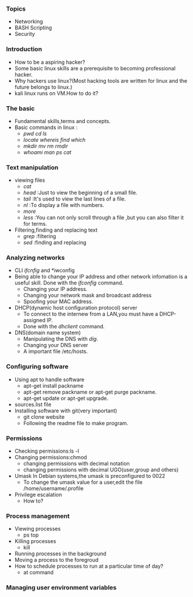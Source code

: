 ### Topics
* Networking
* BASH Scripting
* Security
### Introduction
* How to be a aspiring hacker?
* Some basic linux skills are a prerequisite to becoming professional hacker.
* Why hackers use linux?(Most hacking tools are written for linux and the future belongs to linux.)
* kali linux runs on VM.How to do it?
### The basic
* Fundamental skills,terms and concepts.
* Basic commands in linux : 
  * *pwd cd ls*
  * *locate whereis find which*
  * *mkdir mv rm rmdir*
  * *whoami  man  ps cat* 
### Text manipulation
* viewing files
  * *cat*
  * *head* :Just to view the beginning of a small file.
  * *tail* :It's used to view the last lines of a file.
  * *nl* :To display a file with numbers.
  * *more*
  * *less* :You can not only scroll through a file ,but you can also filter it for terms.
* Filtering,finding and replacing text
  * *grep* :filtering
  * *sed* :finding and replacing
### Analyzing networks
* CLI *ifcnfig* and *iwconfig
* Being able to change your IP address and other network infomation is a useful skill.
   Done with the *ifconfig* command.
  * Changing your IP address.
  * Changing your network mask and broadcast address
  * Spoofing your MAC address.
* DHCP(dynamic host configuration protocol) server
  * To connect to the internew from a LAN,you must have a DHCP-assigned IP.
  * Done with the *dhclient* command.
* DNS(domain name system)
  * Manipulating the DNS with *dig*.
  * Changing your DNS server
  * A important file /etc/hosts.
### Configuring software
* Using apt to handle software
  * apt-get install packname
  * apt-get remove packname or apt-get purge packname.
  * apt-get update or apt-get upgrade.
* sources.list file
* Installing software with git(very important)
  * git clone website
  * Following the readme file to make program.
### Permissions
* Checking permissions:ls -l
* Changing permissions:chmod
  * changing permissions with decimal notation
  * changing permissions with decimal UGO(user,group and others)
* Umask
   In Debian systems,the umask is preconfigured to 0022
   * To change the umask value for a user,edit the file /home/username/.profile
* Privilege escalation
  * How to?
### Process management
* Viewing processes
  *  ps top
* Killing processes
  * kill
* Running processes in the background
* Moving a process to the foregroud
* How to schedule processes to run at a particular time of day?
  * at command
### Managing user environment variables

 
